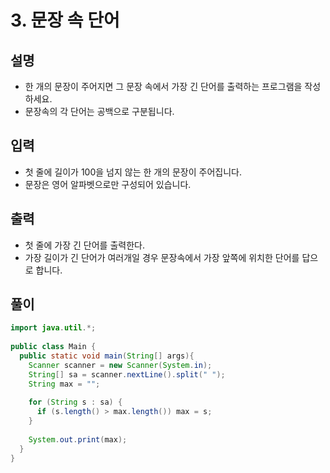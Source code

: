 # 3. 문장 속 단어

## 설명

* 한 개의 문장이 주어지면 그 문장 속에서 가장 긴 단어를 출력하는 프로그램을 작성하세요.
* 문장속의 각 단어는 공백으로 구분됩니다.

## 입력

* 첫 줄에 길이가 100을 넘지 않는 한 개의 문장이 주어집니다. 
* 문장은 영어 알파벳으로만 구성되어 있습니다.

## 출력

* 첫 줄에 가장 긴 단어를 출력한다. 
* 가장 길이가 긴 단어가 여러개일 경우 문장속에서 가장 앞쪽에 위치한 단어를 답으로 합니다.

## 풀이

```java
import java.util.*;
  
public class Main {
  public static void main(String[] args){
    Scanner scanner = new Scanner(System.in);
    String[] sa = scanner.nextLine().split(" ");
    String max = "";
    
    for (String s : sa) {
      if (s.length() > max.length()) max = s;
    }
    
    System.out.print(max);
  }
}
```




